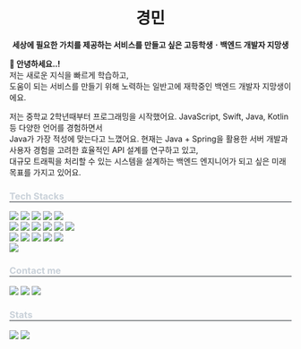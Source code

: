 <h1 align="center">경민</h1>
<p align="center">
  <b>세상에 필요한 가치를 제공하는 서비스를 만들고 싶은 고등학생ㆍ백엔드 개발자 지망생</b>
</p>

**👋 안녕하세요..!**<br/>
저는 새로운 지식을 빠르게 학습하고,</br>
도움이 되는 서비스를 만들기 위해 노력하는 일반고에 재학중인 백엔드 개발자 지망생이에요.</br>

저는 중학교 2학년때부터 프로그래밍을 시작했어요. JavaScript, Swift, Java, Kotlin 등 다양한 언어를 경험하면서</br>
Java가 가장 적성에 맞는다고 느꼈어요. 현재는 Java + Spring을 활용한 서버 개발과 사용자 경험을 고려한 효율적인 API 설계를 연구하고 있고,</br>
대규모 트래픽을 처리할 수 있는 시스템을 설계하는 백엔드 엔지니어가 되고 싶은 미래 목표를 가지고 있어요.</br>
    
<div align="left">
    <h3 style="border-bottom: 1px solid #21262d; color: #c9d1d9;"> Tech Stacks </h3>
    <div style="margin: ; text-align: left;" "text-align: left;"> 
          <img src="https://img.shields.io/badge/AmazonAWS-232F3E?style=for-the-badge&logo=AmazonAWS&logoColor=white">
          <img src="https://img.shields.io/badge/CSS3-1572B6?style=for-the-badge&logo=CSS3&logoColor=white">
          <img src="https://img.shields.io/badge/Discord-5865F2?style=for-the-badge&logo=Discord&logoColor=white">
          <img src="https://img.shields.io/badge/Docker-2496ED?style=for-the-badge&logo=Docker&logoColor=white">
          <img src="https://img.shields.io/badge/Figma-F24E1E?style=for-the-badge&logo=Figma&logoColor=white">
          <br/><img src="https://img.shields.io/badge/Git-F05032?style=for-the-badge&logo=Git&logoColor=white">
          <img src="https://img.shields.io/badge/Github-181717?style=for-the-badge&logo=Github&logoColor=white">
          <img src="https://img.shields.io/badge/HTML5-E34F26?style=for-the-badge&logo=HTML5&logoColor=white">
          <img src="https://img.shields.io/badge/Java-007396?style=for-the-badge&logo=Java&logoColor=white">
          <img src="https://img.shields.io/badge/Javascript-F7DF1E?style=for-the-badge&logo=Javascript&logoColor=white">
          <img src="https://img.shields.io/badge/React-61DAFB?style=for-the-badge&logo=React&logoColor=white">
          <br/><img src="https://img.shields.io/badge/Linux-FCC624?style=for-the-badge&logo=Linux&logoColor=white">
          <img src="https://img.shields.io/badge/MySQL-4479A1?style=for-the-badge&logo=MySQL&logoColor=white">
          <img src="https://img.shields.io/badge/Notion-000000?style=for-the-badge&logo=Notion&logoColor=white">
          <img src="https://img.shields.io/badge/Python-3776AB?style=for-the-badge&logo=Python&logoColor=white">
          <img src="https://img.shields.io/badge/Spring-6DB33F?style=for-the-badge&logo=Spring&logoColor=white">
          <br/><img src="https://img.shields.io/badge/SpringBoot-6DB33F?style=for-the-badge&logo=SpringBoot&logoColor=white">
          <br/></div>
    </div>

<div style="text-align: left;">
    <h3 style="border-bottom: 1px solid #21262d; color: #c9d1d9;"> Contact me </h3>
    <div style="text-align: left;"> 
       <a href="https://www.instagram.com/kyu_x99"><img src="https://img.shields.io/badge/Instagram-E4405F?style=for-the-badge&logo=Instagram&logoColor=white&link="></a>
       <a href="https://myblog0080.tistory.com"><img src="https://img.shields.io/badge/Tistory-000000?style=for-the-badge&logo=Tistory&logoColor=white&link="></a>
       <a href=mailto:kyungmin3880@naver.com><img src="https://img.shields.io/badge/Gmail-EA4335?style=for-the-badge&logo=Gmail&logoColor=white&link=mailto:"></a>
    </div>
    <div style="text-align: left;"> 
      <h3 style="border-bottom: 1px solid #21262d; color: #c9d1d9;"> Stats </h3>
      <div style="text-align: left;">
        <img src="https://github-readme-stats.vercel.app/api?username=kyungmin08g&bg_color=180,212830,00000000&title_color=ffffff&text_color=ffffff"/>
        <img src="https://github-readme-stats.vercel.app/api/top-langs/?username=kyungmin08g&layout=compact&bg_color=180,212830,00000000&title_color=ffffff&text_color=ffffff"/>
      </div>
    </div>
    </div>
</div>
